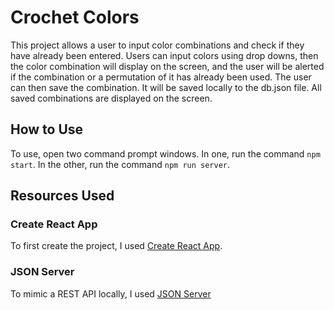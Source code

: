 # Crochet Colors

This project allows a user to input color combinations and check if they have already been entered. Users can input colors using drop downs, then the color combination will display on the screen, and the user will be alerted if the combination or a permutation of it has already been used. The user can then save the combination. It will be saved locally to the db.json file. All saved combinations are displayed on the screen.

## How to Use

To use, open two command prompt windows. In one, run the command ```npm start```. In the other, run the command ```npm run server```.

## Resources Used

### Create React App

To first create the project, I used [Create React App](https://github.com/facebook/create-react-app).

### JSON Server

To mimic a REST API locally, I used [JSON Server](npmjs.com/package/json-server)
